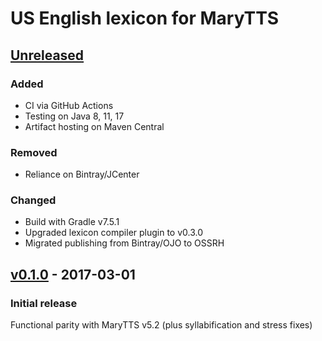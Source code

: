 US English lexicon for MaryTTS
==============================

[Unreleased]
------------

### Added

- CI via GitHub Actions
- Testing on Java 8, 11, 17
- Artifact hosting on Maven Central

### Removed

- Reliance on Bintray/JCenter

### Changed

- Build with Gradle v7.5.1
- Upgraded lexicon compiler plugin to v0.3.0
- Migrated publishing from Bintray/OJO to OSSRH

[v0.1.0] - 2017-03-01
---------------------

### Initial release

Functional parity with MaryTTS v5.2 (plus syllabification and stress fixes)

[Unreleased]: https://github.com/marytts/marytts-lexicon-en_US-cmudict/compare/v0.1.0...HEAD
[v0.1.0]: https://github.com/marytts/marytts-lexicon-en_US-cmudict/tree/v0.1.0
